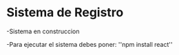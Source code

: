 <h1>Sistema de Registro</h1>
-Sistema en construccion

-Para ejecutar el sistema debes poner:
''npm install react''
